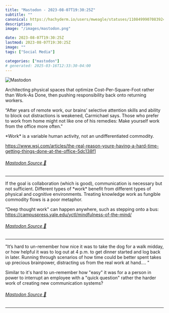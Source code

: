 ```yaml
---
title: "Mastodon - 2023-08-07T19:30:25Z"
subtitle: ""
canonical: https://hachyderm.io/users/mweagle/statuses/110849990708392440
description:
image: "/images/mastodon.png"

date: 2023-08-07T19:30:25Z
lastmod: 2023-08-07T19:30:25Z
image: ""
tags: ["Social Media"]

categories: ["mastodon"]
# generated: 2025-03-16T12:33:30-04:00
---
```

![Mastodon](/images/mastodon.png)

<p>Architecting physical spaces that optimize Cost-Per-Square-Foot rather than Work-As Done, then pushing responsibility back onto returning workers.</p><p>“After years of remote work, our brains’ selective attention skills and ability to block out distractions is weakened, Carmichael says. Those who prefer to work from home might not like one of his remedies: Make yourself work from the office more often.&quot;</p><p>*Work* is a variable human activity, not an undifferentiated commodity.</p><p><a href="https://www.wsj.com/articles/the-real-reason-youre-having-a-hard-time-getting-things-done-at-the-office-5dc138f1" target="_blank" rel="nofollow noopener noreferrer" translate="no"><span class="invisible">https://www.</span><span class="ellipsis">wsj.com/articles/the-real-reas</span><span class="invisible">on-youre-having-a-hard-time-getting-things-done-at-the-office-5dc138f1</span></a></p>


###### [Mastodon Source 🐘](https://hachyderm.io/@mweagle/110849990708392440)

___

<p>If the goal is collaboration (which is good), communication is necessary but not sufficient. Different types of *work* benefit from different types of physical and cognitive environments. Treating knowledge work as fungible commodity flows is a poor metaphor.</p><p>“Deep thought work&quot; can happen anywhere, such as stepping onto a bus: <a href="https://campuspress.yale.edu/yctl/mindfulness-of-the-mind/" target="_blank" rel="nofollow noopener noreferrer" translate="no"><span class="invisible">https://</span><span class="ellipsis">campuspress.yale.edu/yctl/mind</span><span class="invisible">fulness-of-the-mind/</span></a></p>


###### [Mastodon Source 🐘](https://hachyderm.io/@mweagle/110850040152763651)

___

<p>&quot;It’s hard to un-remember how nice it was to take the dog for a walk midday, or how helpful it was to log out at 4 p.m. to get dinner started and log back in later. Running through scenarios of how time could be better spent takes up precious brainpower, distracting us from the real work at hand.... &quot;</p><p>Similar to it&#39;s hard to un-remember how &quot;easy&quot; it was for a a person in power to interrupt an employee with a &quot;quick question&quot; rather the harder work of creating new communication systems?</p>


###### [Mastodon Source 🐘](https://hachyderm.io/@mweagle/110850071334073304)

___
